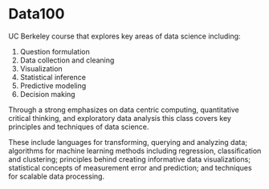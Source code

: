 # Data100

UC Berkeley course that explores key areas of data science including:
  1. Question formulation
  2. Data collection and cleaning
  3. Visualization
  4. Statistical inference
  5. Predictive modeling
  6. Decision making

Through a strong emphasizes on data centric computing, quantitative critical thinking, and exploratory data analysis this class covers key principles and techniques of data science. 

These include languages for transforming, querying and analyzing data; algorithms for machine learning methods including regression, classification and clustering; principles behind creating informative data visualizations; statistical concepts of measurement error and prediction; and techniques for scalable data processing.
